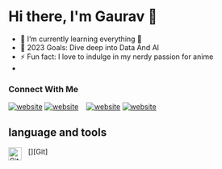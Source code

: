 # Hi there, I'm Gaurav 👋 

- 🌱 I’m currently learning everything 🤣
- 🥅 2023 Goals: Dive deep into Data And AI
- ⚡ Fun fact: I love to indulge in my nerdy passion for anime
- 
### Connect With Me
[![website](./img/twitter-light.svg)](https://twitter.com/Gauraw1410#gh-light-mode-only)
[![website](./img/twitter-dark.svg)](https://twitter.com/Gauraw1410#gh-dark-mode-only)
&nbsp;&nbsp;
[![website](./img/linkedin-light.svg)](https:www.linkedin.com/in/gauravmeherkhamb007#gh-light-mode-only)
[![website](./img/linkedin-dark.svg)](https:www.linkedin.com/in/gauravmeherkhamb007#gh-dark-mode-only)
&nbsp;&nbsp;

## language and tools
[<img align="left" alt="Git" width="26px" src="https://cdn.jsdelivr.net/gh/devicons/devicon/icons/git/git-original.svg" style="padding-right:10px;" />][Git]





